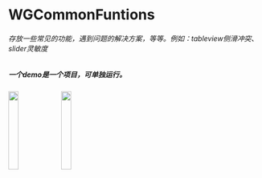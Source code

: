 # WGCommonFuntions
###### 存放一些常见的功能，遇到问题的解决方案，等等。例如：tableview侧滑冲突、slider灵敏度

##### 一个demo是一个项目，可单独运行。


<img src="https://github.com/wanggang1128/WGCommonFuntions/raw/master/解决scrollView上tableView侧滑/demo01.gif" width="20%" height="auto">   <img src="https://github.com/wanggang1128/WGCommonFuntions/raw/master/提高UISlider灵敏度/demo02.gif" width="20%" height="auto">


